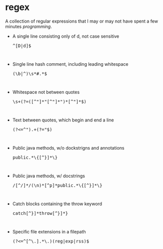 # regex
A collection of regular expressions that I may or may not have spent a few minutes <i>programming</i>.

<ul>
    <li>A single line consisting only of d, not case sensitive<pre>^[D|d]$<pre></li>
    <li>Single line hash comment, including leading whitespace<pre>(\b|^)\s*#.*$<pre></li>
    <li>Whitespace not between quotes<pre>\s+(?=([^"]*"[^"]*")*[^"]*$)<pre></li>
    <li>Text between quotes, which begin and end a line<pre>(?<=^").+(?="$)<pre></li>
    <li>Public java methods, w/o dockstrigns and annotations<pre>public.*\{[^}]*\}<pre></li>
    <li>Public java methods, w/ docstrings<pre>/[^/]*/(\n)*[^p]*public.*\{[^}]*\}<pre></li>
    <li>Catch blocks containing the throw keyword<pre>catch[^}]*throw[^}]*}<pre></li>
    <li>Specific file extensions in a filepath<pre>(?<=^[^\.].*\.)(reg|exp|rss)$<pre></li>
</ul>
